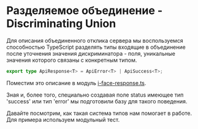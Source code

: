 # Разделяемое объединение - Discriminating Union

Для описания объединенного отклика сервера мы воспользуемся способностью TypeScript разделять типы входящие в объединение после уточнения значения дискриминатора - поля, уникальные значения которого связаны с конкретным типом.

```ts
export type ApiResponse<T> = ApiError<T> | ApiSuccess<T>;
```

Поместим это описание в модуль [i-face-response.ts](https://codesandbox.io/s/step-3-demo-4-3-4i253?file=/src/i-face-response.ts).

Зная и, более того, специально создавая поле status имеющее тип 'success' или тип 'error' мы подготовили базу для такого поведения.

Давайте посмотрим, как такая система типов нам помогает в работе. Для примера используем модульный тест.
